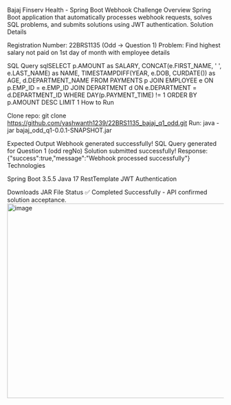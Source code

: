 Bajaj Finserv Health - Spring Boot Webhook Challenge
Overview
Spring Boot application that automatically processes webhook requests, solves SQL problems, and submits solutions using JWT authentication.
Solution Details

Registration Number: 22BRS1135 (Odd → Question 1)
Problem: Find highest salary not paid on 1st day of month with employee details

SQL Query
sqlSELECT 
    p.AMOUNT as SALARY,
    CONCAT(e.FIRST_NAME, ' ', e.LAST_NAME) as NAME,
    TIMESTAMPDIFF(YEAR, e.DOB, CURDATE()) as AGE,
    d.DEPARTMENT_NAME
FROM PAYMENTS p
JOIN EMPLOYEE e ON p.EMP_ID = e.EMP_ID
JOIN DEPARTMENT d ON e.DEPARTMENT = d.DEPARTMENT_ID
WHERE DAY(p.PAYMENT_TIME) != 1
ORDER BY p.AMOUNT DESC
LIMIT 1
How to Run

Clone repo: git clone https://github.com/yashwanth1239/22BRS1135_bajaj_q1_odd.git
Run: java -jar bajaj_odd_q1-0.0.1-SNAPSHOT.jar

Expected Output
Webhook generated successfully!
SQL Query generated for Question 1 (odd regNo)
Solution submitted successfully!
Response: {"success":true,"message":"Webhook processed successfully"}
Technologies

Spring Boot 3.5.5
Java 17
RestTemplate
JWT Authentication

Downloads
JAR File
Status
✅ Completed Successfully - API confirmed solution acceptance.
<img width="1162" height="453" alt="image" src="https://github.com/user-attachments/assets/3f2f9cba-5410-49c7-ba61-3bc726d3ba5a" />
